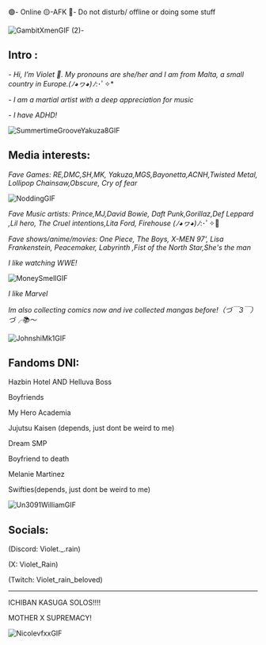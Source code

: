 🟢- Online
🟡-AFK
🔴- Do not disturb/ offline or doing some stuff

![GambitXmenGIF (2)](https://github.com/user-attachments/assets/c1c37eb4-e3ec-4d55-9c5e-1ef414eaa2e3)-





Intro :
-------
*- Hi, I’m Violet 💖. My pronouns are she/her and I am from Malta, a small country in Europe.(ﾉ◕ヮ◕)ﾉ*:･ﾟ✧*

*- I am a martial artist with a deep appreciation for music*

*- I have ADHD!*

![SummertimeGrooveYakuza8GIF](https://github.com/user-attachments/assets/2ed1fea6-c756-41a4-9454-be38d664e2c1)





Media interests:
-----------

*Fave Games: RE,DMC,SH,MK,
Yakuza,MGS,Bayonetta,ACNH,Twisted Metal,
Lollipop Chainsaw,Obscure,
Cry of fear*


![NoddingGIF](https://github.com/user-attachments/assets/99726845-50d5-4643-8361-50a4f92bcb9d)



*Fave Music artists: Prince,MJ,David Bowie, Daft Punk,Gorillaz,Def Leppard
,Lil hero, The Cruel intentions,Lita Ford, Firehouse
(ﾉ◕ヮ◕)ﾉ*:･ﾟ✧💖



*Fave shows/anime/movies: One Piece, The Boys, X-MEN 97', Lisa Frankenstein, Peacemaker, Labyrinth
,Fist of the North Star,She's the man*




*I like watching WWE!*

![MoneySmellGIF](https://github.com/user-attachments/assets/2546720c-11c8-4a52-ba14-474aa841a3f1)



 *I like Marvel*
 

*Im also collecting comics now and ive collected mangas before!（づ￣3￣）づ╭📚～*



![JohnshiMk1GIF](https://github.com/user-attachments/assets/a919cba2-29fb-4e65-b93c-79d5835ad1a9)











Fandoms DNI:
-

Hazbin Hotel AND Helluva Boss

Boyfriends

My Hero Academia 

Jujutsu Kaisen (depends, just dont be weird to me)

Dream SMP

Boyfriend to death

Melanie Martinez

Swifties(depends, just dont be weird to me)

![Un3091WilliamGIF](https://github.com/user-attachments/assets/80032902-d4bc-4b0d-b59a-254ad368daa9)


Socials:
----------
(Discord: Violet._.rain)

(X: Violet_Rain)

(Twitch: Violet_rain_beloved)

----------------------------------------------

ICHIBAN KASUGA SOLOS!!!!

MOTHER X SUPREMACY!



![NicolevfxxGIF](https://github.com/user-attachments/assets/69c25ce8-bfca-4fa8-a86d-64f8d26c0a44)






